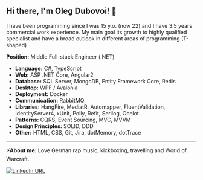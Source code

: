 ## **Hi there, I'm Oleg Dubovoi!** 👋


I have been programming since I was 15 y.o. (now 22) and I
have 3.5 years commercial work experience.
My main goal its growth to highly qualified specialist
and have a broad outlook in different areas of programming (T-shaped)

**Position:** Middle Full-stack Engineer (.NET)

- **Language:** C#, TypeScript
- **Web:** ASP .NET Core, Angular2
- **Database:** SQL Server, MongoDB, Entity Framework Core, Redis
- **Desktop:** WPF / Avalonia
- **Deployment:** Docker
- **Communication:** RabbitMQ
- **Libraries:** HangFire, MediatR, Automapper, FluentValidation, IdentityServer4, xUnit,
Polly, Refit, Serilog, Ocelot
- **Patterns:** CQRS, Event Sourcing, MVC, MVVM
- **Design Principles:** SOLID, DDD
- **Other:** HTML, CSS, Git, Jira, dotMemory, dotTrace

<hr/>

**⚡About me:** Love German rap music, kickboxing, travelling and World of Warcraft.

[![LinkedIn URL](https://img.shields.io/badge/LinkedIn-Connect-blue?logo=linkedin&style=for-the-badge)](https://www.linkedin.com/in/empiree)
